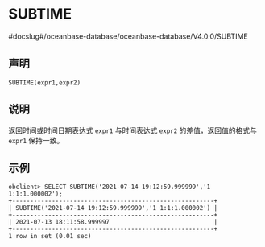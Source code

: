 SUBTIME 
============================
#docslug#/oceanbase-database/oceanbase-database/V4.0.0/SUBTIME


声明 
-----------------------

```unknow
SUBTIME(expr1,expr2)
```



说明 
-----------------------

返回时间或时间日期表达式 `expr1` 与时间表达式 `expr2` 的差值，返回值的格式与 `expr1` 保持一致。

示例 
-----------------------

```unknow
obclient> SELECT SUBTIME('2021-07-14 19:12:59.999999','1 1:1:1.000002');
+--------------------------------------------------------+
| SUBTIME('2021-07-14 19:12:59.999999','1 1:1:1.000002') |
+--------------------------------------------------------+
| 2021-07-13 18:11:58.999997                             |
+--------------------------------------------------------+
1 row in set (0.01 sec)
```


